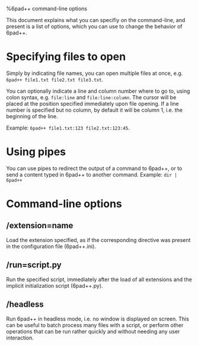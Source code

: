 %6pad++ command-line options

This document explains what you can specifiy on the command-line, and present is a list of options, which you can use to change the behavior of 6pad++.

# Specifying files to open
Simply by indicating file names, you can open multiple files at once, e.g. `6pad++ file1.txt file2.txt file3.txt`.

You can optionally indicate a line and column number where to go to, using colon syntax, e.g. `file:line` and `file:line:column`. The cursor will be placed at the position specified immediately upon file opening.
If a line number is specified but  no column, by default it will be column 1, i.e. the beginning of the line.

Example: `6pad++ file1.txt:123 file2.txt:123:45`.

# Using pipes

You can use pipes to redirect the output of a command to 6pad++, or to send a content typed in 6pad++ to another command.
Example: `dir | 6pad++`

# Command-line options

## /extension=name
Load the extension specified, as if the corresponding directive was present in the configuration file (6pad++.ini).

## /run=script.py
Run the specified script, immediately after the load of all extensions and the implicit initialization script (6pad++.py).

## /headless
Run 6pad++ in headless mode, i.e. no window is displayed on screen. This can be useful to batch process many files with a script, or perform other operations that can be run rather quickly and without needing any user interaction.
